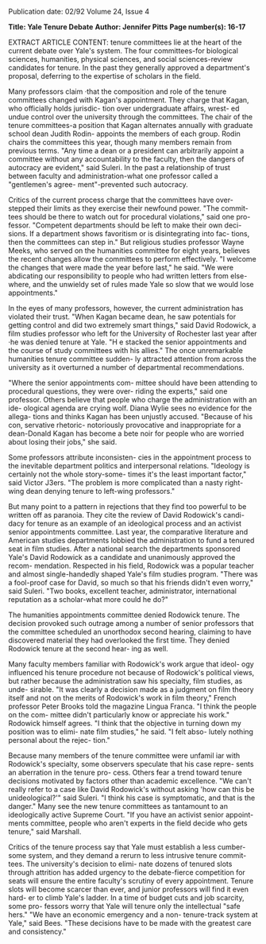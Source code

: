 Publication date: 02/92
Volume 24, Issue 4

**Title: Yale Tenure Debate**
**Author: Jennifer Pitts**
**Page number(s): 16-17**

EXTRACT ARTICLE CONTENT:
tenure committees lie at the heart of 
the current debate over Yale's system. 
The four committees-for biological 
sciences, humanities, physical sciences, 
and social sciences-review candidates 
for tenure. In the past they generally 
approved a department's proposal, 
deferring to the expertise of scholars in 
the field. 

Many professors claim ·that the 
composition and role of the tenure 
committees changed with Kagan's 
appointment. They charge that 
Kagan, who officially holds jurisdic-
tion over undergraduate affairs, wrest-
ed undue control over the university 
through the committees. The chair of 
the tenure committees-a position 
that Kagan alternates annually with 
graduate school dean Judith Rodin-
appoints the members of each group. 
Rodin chairs the committees this year, 
though many members remain from 
previous terms. "Any time a dean or a 
president can arbitrarily appoint a 
committee without any accountability 
to the faculty, then the dangers of 
autocracy are evident," said Suleri. In 
the past a relationship of trust between 
faculty and administration-what one 
professor called a "gentlemen's agree-
ment"-prevented such autocracy. 

Critics of the current process 
charge that the committees have over-
stepped their limits as they exercise 
their newfound power. "The commit-
tees should be there to watch out for 
procedural violations," said one pro-
fessor. "Competent departments 
should be left to make their own deci-
sions. 
If a 
department shows 
favoritism or is disintegrating into fac-
tions, then the committees can step 
in." But religious studies professor 
Wayne Meeks, who served on the 
humanities committee for eight years, 
believes the recent changes allow the 
committees to perform effectively. "I 
welcome the changes that were made 
the year before last," he said. "We were 
abdicating our responsibility to people 
who had written letters from else-
where, and the unwieldy set of rules 
made Yale so slow that we would lose 
appointments." 

In the eyes of many professors, 
however, the current administration 
has violated their trust. "When Kagan 
became dean, he saw potentials for 
getting control and did two extremely 
smart things," said David Rodowick, a 
film studies professor who left for the 
University of Rochester last year after 
·he was denied tenure at Yale. "H e 
stacked the senior appointments and 
the course of study committees with 
his allies." The once unremarkable 
humanities tenure committee sudden-
ly attracted attention from across the 
university as it overturned a number of 
departmental 
recommendations. 

"Where the senior appointments com-
mittee should have been attending to 
procedural questions, they were over-
riding the experts," said one professor. 
Others believe that people who 
charge the administration with an ide-
ological agenda are crying wolf. Diana 
Wylie sees no evidence for the allega-
tions and thinks Kagan has been 
unjustly accused. "Because of his con, 
servative 
rhetoric-
notoriously 
provocative and inappropriate for a 
dean-Donald Kagan has become a 
bete noir for people who are worried 
about losing their jobs," she said. 


Some professors attribute inconsisten-
cies in the appointment process to the 
inevitable department politics and 
interpersonal relations. "Ideology is 
certainly not the whole story-some-
times it's the least important factor," 
said Victor J3ers. "The problem is 
more complicated than a nasty right-
wing dean denying tenure to left-wing 
professors." 

But many point to a pattern in 
rejections that they find too powerful 
to be written off as paranoia. They cite 
the review of David Rodowick's candi-
dacy for tenure as an example of an 
ideological process and an activist 
senior appointments committee. Last 
year, the comparative literature and 
American studies departments lobbied 
the administration to fund a tenured 
seat in film studies. After a national 
search the departments sponsored 
Yale's David Rodowick as a candidate 
and unanimously approved the recom-
mendation. Respected in his field, 
Rodowick was a popular teacher and 
almost single-handedly shaped Yale's 
film studies program. "There was a 
fool-proof case for David, so much so 
that his friends didn't even worry," said 
Suleri. "Two books, excellent teacher, 
administrator, international reputation 
as a scholar-what more could he do?" 

The humanities appointments 
committee denied Rodowick tenure. 
The decision provoked such outrage 
among a number of senior professors 
that the committee scheduled an 
unorthodox second hearing, claiming 
to have discovered material they had 
overlooked the first time. They denied 
Rodowick tenure at the second hear-
ing as well. 

Many faculty members familiar 
with Rodowick's work argue that ideol-
ogy influenced his tenure procedure not 
because of Rodowick's political views, 
but rather because the administration 
saw his specialty, film studies, as unde-
sirable. "It was clearly a decision made 
as a judgment on film theory itself and 
not on the merits of Rodowick's work 
in film theory," French professor Peter 
Brooks told the magazine Lingua 
Franca. "I think the people on the com-
mittee didn't particularly know or 
appreciate his work." Rodowick himself 
agrees. "I think that the objective in 
turning down my position was to elimi-
nate film studies," he said. "I felt abso-
lutely nothing personal about the rejec-
tion." 

Because many members of the 
tenure committee were unfamil iar 
with Rodowick's specialty, some 
observers speculate that his case repre-
sents an aberration in the tenure pro-
cess. Others fear a trend toward tenure 
decisions motivated by factors other 
than academic excellence. "We can't 
really refer to a case like David 
Rodowick's without asking 'how can 
this be unideological?'" said Suleri. "I 
think his case is symptomatic, and that 
is the danger." Many see the new 
tenure committees as tantamount to 
an ideologically active Supreme Court. 
"If you have an activist senior appoint-
ments committee, people who aren't 
experts in the field decide who gets 
tenure," said Marshall. 

Critics of the tenure process say 
that Yale must establish a less cumber-
some system, and they demand a 
rerurn to less intrusive tenure commit-
tees. The university's decision to elimi-
nate dozens of tenured slots through 
attrition has added urgency to the 
debate-fierce competition for seats 
will ensure the entire faculty's scrutiny 
of every appointment. Tenure slots 
will become scarcer than ever, and 
junior professors will find it even hard-
er to climb Yale's ladder. In a time of 
budget cuts and job scarcity, some pro-
fessors worry that Yale will tenure only 
the intellectual "safe hers." "We have 
an economic emergency and a non-
tenure-track system at Yale," said Bees. 
"These decisions have to be made with 
the greatest care and consistency."
